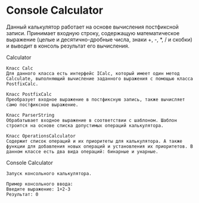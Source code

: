 # Console Calculator

Данный калькулятор работает на основе вычисления постфиксной записи.
Принимает входную строку, содержащую математическое выражение (целые и десятично-дробные числа, знаки +, -, *, / и скобки) и выводит в консоль результат его вычисления.

Calculator

	Класс Calc
	Для данного класса есть интерфейс ICalc, который имеет один метод Calculate, выполняющий вычисление заданного выражения с помощью класса PostfixCalc.

	Класс PostfixCalc
	Преобразует входное выражение в постфиксную запись, также вычисляет само постфиксное выражение.

	Класс ParserString
	Обрабатывает входное выражение в соответствии с шаблоном. Шаблон строится на основе списка допустимых операций калькулятора.

	Класс OperationsCalculator
	Содержит список операций и их приоритеты для калькулятора. А также функции для добавления новых операций и установления их приоритетов. В данном классе есть два вида операций: бинарные и унарные.

Console Calculator

	Запуск консольного калькулятора.
	
	Пример консольного ввода:
	Введите выражение: 1+2-3
	Результат: 0
